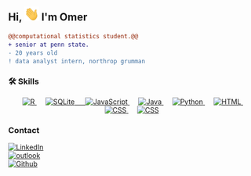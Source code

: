 ## Hi, <img src="https://raw.githubusercontent.com/ABSphreak/ABSphreak/master/gifs/Hi.gif" width="30px"> I'm Omer
```diff
@@computational statistics student.@@
+ senior at penn state.
- 20 years old
! data analyst intern, northrop grumman
```

### 🛠️ Skills
<p align="center">
   &emsp;
  <a href="github.com/omercanca" target="_blank"> 
       <img alt="R" src="https://img.shields.io/badge/-R-276DC3?style=flat-square&logo=r&logoColor=white">
   </a>    
  &emsp;
  <a href="github.com/omercanca" target="_blank"> 
        <img alt="SQLite" src="https://img.shields.io/badge/-SQL-003B57?style=flat-square&logo=sqlite&logoColor=white" />
  &emsp;
  <a href="github.com/omercanca" target="_blank"> 
     <img alt="JavaScript" src="https://img.shields.io/badge/JavaScript%20-%23F7DF1E.svg?style=plastic&logo=javascript&logoColor=black">
   </a>
  &emsp;
  <a href="github.com/omercanca" target="_blank"> 
    <img alt="Java" src="https://img.shields.io/badge/Java-%23007396.svg?style=plastic&logo=java&logoColor=white">
  </a>
  &emsp;
   <a href="github.com/omercanca" target="_blank">
    <img alt="Python" src="https://img.shields.io/badge/Python%20-%2314354C.svg?style=plastic&logo=python&logoColor=white">
  </a>
  &emsp; 
  <a href="github.com/omercanca" target="_blank"> 
   <img alt="HTML" src="https://img.shields.io/badge/HTML5%20-%23E34F26.svg?style=plastic&logo=html5&logoColor=white">
  </a>   
  &emsp;
  <a href="github.com/omercanca/" target="_blank">
    <img alt="CSS" src="https://img.shields.io/badge/CSS%20-%231572B6.svg?style=plastic&logo=css3&logoColor=white">
  </a> 
    &emsp;
  <a href="github.com/omercanca/" target="_blank">
    <img alt="CSS" src="https://img.shields.io/badge/Tableau-E97627?style=for-the-badge&logo=Tableau&logoColor=white" width="5px">
  </a> 
</p>


### Contact
<a href="https://www.linkedin.com/in/omercanca" target="_blank">
  <img src="https://img.shields.io/badge/LinkedIn-0077B5?style=for-the-badge&logo=linkedin&logoColor=white" alt="LinkedIn">
</a><br>
<a href=mailto:oac5066@psu.edu target="_blank">
  <img src="https://img.shields.io/badge/Microsoft_Outlook-0078D4?style=for-the-badge&logo=microsoft-outlook&logoColor=white" alt="outlook">
</a><br>
<a href="https://github.com/omercanca">
  <img src="https://img.shields.io/badge/GitHub-100000?style=for-the-badge&logo=github&logoColor=white" alt="Github">
</a><br>
